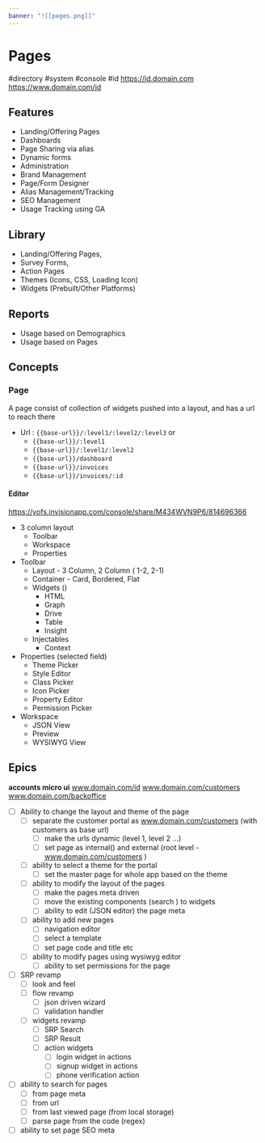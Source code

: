 ```yaml
---
banner: "![[pages.png]]"
---
```


# Pages
#directory #system #console #id
https://id.domain.com
https://www.domain.com/id

## Features
    
-   Landing/Offering Pages
-   Dashboards
-   Page Sharing via alias 
-   Dynamic forms
-   Administration
-   Brand Management
-   Page/Form Designer
-   Alias Management/Tracking
-   SEO Management
-   Usage Tracking using GA

## Library 
    
-   Landing/Offering Pages, 
-   Survey Forms, 
-   Action Pages
-   Themes (Icons, CSS, Loading Icon)
-   Widgets (Prebuilt/Other Platforms)
    
## Reports
-   Usage based on Demographics
-   Usage based on Pages
    
## Concepts 

### Page

A page consist of collection of widgets pushed into a layout, and has a url to reach there

- Url : `{{base-url}}/:level1/:level2/:level3` or
	- `{{base-url}}/:level1` 
	- `{{base-url}}/:level1/:level2` 
	-   `{{base-url}}/dashboard`
	-   `{{base-url}}/invoices`
	-   `{{base-url}}/invoices/:id`

#### Editor

https://yofs.invisionapp.com/console/share/M434WVN9P6/814696366

- 3 column layout
	- Toolbar
	- Workspace
	- Properties
- Toolbar
	- Layout - 3 Column, 2 Column ( 1-2, 2-1)
	- Container - Card, Bordered, Flat
	- Widgets ()
		- HTML
		- Graph
		- Drive
		- Table
		- Insight
	- Injectables
		- Context
- Properties (selected field)
	- Theme Picker
	- Style Editor
	- Class Picker
	- Icon Picker
	- Property Editor
	- Permission Picker
- Workspace
	- JSON View
	- Preview
	- WYSIWYG View

## Epics

**accounts micro ui**
www.domain.com/id
www.domain.com/customers
www.domain.com/backoffice

- [ ] Ability to change the layout and theme of the page
	- [ ] separate the customer portal as www.domain.com/customers (with customers as base url)
		- [ ] make the urls dynamic (level 1, level 2 ...)
		- [ ] set page as internal() and external (root level - www.domain.com/customers )
	- [ ] ability to select a theme for the portal
		- [ ] set the master page for whole app based on the theme
	- [ ] ability to modify the layout of the pages
		- [ ] make the pages meta driven 
		- [ ] move the existing components (search ) to widgets
		- [ ] ability to edit (JSON editor) the page meta
	- [ ] ability to add new pages
		- [ ] navigation editor 
		- [ ] select a template
		- [ ] set page code and title etc
	- [ ] ability to modify pages using wysiwyg editor
		- [ ] ability to set permissions for the page
- [ ] SRP revamp
	- [ ] look and feel
	- [ ] flow revamp 
		- [ ] json driven wizard 
		- [ ] validation handler
	- [ ] widgets revamp
		- [ ] SRP Search
		- [ ] SRP Result
		- [ ] action widgets
			- [ ] login widget in actions
			- [ ] signup widget in actions
			- [ ] phone verification action
- [ ] ability to search for pages 
	- [ ] from page meta
	- [ ] from url
	- [ ] from last viewed page (from local storage)
	- [ ] parse page from the code (regex)
- [ ] ability to set page SEO meta
